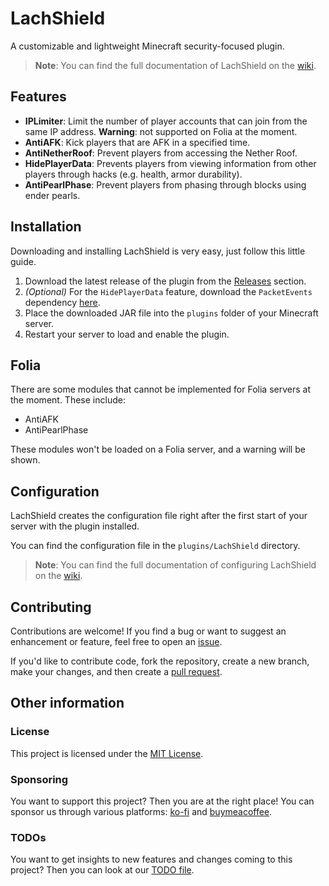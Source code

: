 # LachShield
A customizable and lightweight Minecraft security-focused plugin.
> **Note**: You can find the full documentation of LachShield on the [wiki](https://github.com/LachCrafter/LachShield/wiki).

## Features
- **IPLimiter**: Limit the number of player accounts that can join from the same IP address. **Warning**: not supported on Folia at the moment.
- **AntiAFK**: Kick players that are AFK in a specified time.
- **AntiNetherRoof**: Prevent players from accessing the Nether Roof.
- **HidePlayerData**: Prevents players from viewing information from other players through hacks (e.g. health, armor durability).
- **AntiPearlPhase**: Prevent players from phasing through blocks using ender pearls.

## Installation
Downloading and installing LachShield is very easy, just follow this little guide.
1. Download the latest release of the plugin from the [Releases](https://github.com/LachCrafter/LachShield/releases) section.
2. *(Optional)* For the `HidePlayerData` feature, download the `PacketEvents` dependency [here](https://modrinth.com/plugin/packetevents/versions).
3. Place the downloaded JAR file into the `plugins` folder of your Minecraft server.
4. Restart your server to load and enable the plugin.

## Folia
There are some modules that cannot be implemented for Folia servers at the moment. These include:

- AntiAFK
- AntiPearlPhase

These modules won't be loaded on a Folia server, and a warning will be shown.

## Configuration

LachShield creates the configuration file right after the first start of your server with the plugin installed.

You can find the configuration file in the `plugins/LachShield` directory.

> **Note**: You can find the full documentation of configuring LachShield on the [wiki](https://github.com/LachCrafter/LachShield/wiki/Configuration).

## Contributing
Contributions are welcome! If you find a bug or want to suggest an enhancement or feature, feel free to open an [issue](https://github.com/LachCrafter/LachShield/issues).

If you'd like to contribute code, fork the repository, create a new branch, make your changes, and then create a [pull request](https://github.com/LachCrafter/LachShield/pulls).

## Other information
### License
This project is licensed under the [MIT License](https://github.com/LachCrafter/LachShield/blob/main/LICENSE).
### Sponsoring
You want to support this project? Then you are at the right place! You can sponsor us through various platforms: [ko-fi](https://ko-fi.com/lachcrafter) and [buymeacoffee](https://buymeacoffee.com/lachcrafter).
### TODOs
You want to get insights to new features and changes coming to this project? Then you can look at our [TODO file](https://github.com/LachCrafter/LachShield/blob/main/TODO.md).